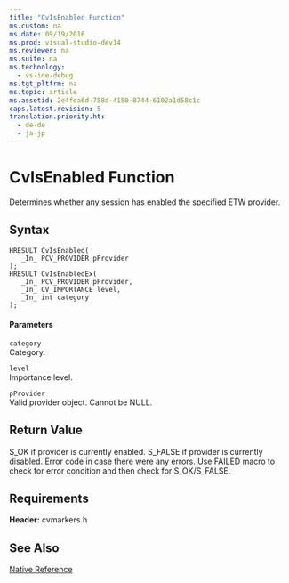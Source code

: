 ```yaml
---
title: "CvIsEnabled Function"
ms.custom: na
ms.date: 09/19/2016
ms.prod: visual-studio-dev14
ms.reviewer: na
ms.suite: na
ms.technology: 
  - vs-ide-debug
ms.tgt_pltfrm: na
ms.topic: article
ms.assetid: 2e4fea6d-758d-4150-8744-6102a1d58c1c
caps.latest.revision: 5
translation.priority.ht: 
  - de-de
  - ja-jp
---
```

# CvIsEnabled Function
Determines whether any session has enabled the specified ETW provider.  
  
## Syntax  
  
```  
HRESULT CvIsEnabled(  
   _In_ PCV_PROVIDER pProvider  
);  
HRESULT CvIsEnabledEx(  
   _In_ PCV_PROVIDER pProvider,  
   _In_ CV_IMPORTANCE level,  
   _In_ int category  
);  
```  
  
#### Parameters  
 `category`  
 Category.  
  
 `level`  
 Importance level.  
  
 `pProvider`  
 Valid provider object. Cannot be NULL.  
  
## Return Value  
 S_OK if provider is currently enabled. S_FALSE if provider is currently disabled. Error code in case there were any errors. Use FAILED macro to check for error condition and then check for S_OK/S_FALSE.  
  
## Requirements  
 **Header:** cvmarkers.h  
  
## See Also  
 [Native Reference](../vs140/C---Library-Reference.md)